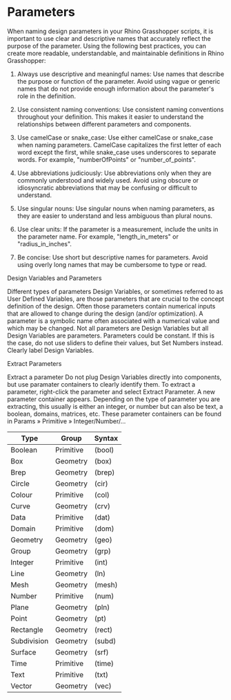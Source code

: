 # Parameters


When naming design parameters in your Rhino Grasshopper scripts, it is important to use clear and descriptive names that accurately reflect the purpose of the parameter. 
Using the following best practices, you can create more readable, understandable, and maintainable definitions in Rhino Grasshopper:

1. Always use descriptive and meaningful names: Use names that describe the purpose or function of the parameter. Avoid using vague or generic names that do not provide enough information about the parameter's role in the definition.

2. Use consistent naming conventions: Use consistent naming conventions throughout your definition. This makes it easier to understand the relationships between different parameters and components.

3. Use camelCase or snake_case: Use either camelCase or snake_case when naming parameters. CamelCase capitalizes the first letter of each word except the first, while snake_case uses underscores to separate words. For example, "numberOfPoints" or "number_of_points".

4. Use abbreviations judiciously: Use abbreviations only when they are commonly understood and widely used. Avoid using obscure or idiosyncratic abbreviations that may be confusing or difficult to understand.

5. Use singular nouns: Use singular nouns when naming parameters, as they are easier to understand and less ambiguous than plural nouns.

6. Use clear units: If the parameter is a measurement, include the units in the parameter name. For example, "length_in_meters" or "radius_in_inches".

7. Be concise: Use short but descriptive names for parameters. Avoid using overly long names that may be cumbersome to type or read.



Design Variables and Parameters


Different types of parameters
Design Variables, or sometimes referred to as User Defined Variables, are those parameters that are crucial to the concept definition of the design. Often those parameters contain numerical inputs that are allowed to change during the design (and/or optimization). A parameter is a symbolic name often associated with a numerical value and which may be changed. Not all parameters are Design Variables but all Design Variables are parameters. Parameters could be constant. If this is the case, do not use sliders to define their values, but Set Numbers instead. Clearly label Design Variables.



Extract Parameters


Extract a parameter
Do not plug Design Variables directly into components, but use paramater containers to clearly identify them. To extract a parameter, right-click the parameter and select Extract Parameter. A new parameter container appears. Depending on the type of parameter you are extracting, this usually is either an integer, or number but can also be text, a boolean, domains, matrices, etc. These parameter containers can be found in Params » Primitive » Integer/Number/...





| Type              | Group             | Syntax            |
| ----------------- | ----------------- | ----------------- |
| Boolean           | Primitive         | (bool)            |
| Box               | Geometry          | (box)             |
| Brep              | Geometry          | (brep)            |
| Circle            | Geometry          | (cir)             |
| Colour            | Primitive         | (col)             |
| Curve             | Geometry          | (crv)             |
| Data              | Primitive         | (dat)             |
| Domain            | Primitive         | (dom)             |
| Geometry          | Geometry          | (geo)             |
| Group             | Geometry          | (grp)             |
| Integer           | Primitive         | (int)             |
| Line              | Geometry          | (ln)              |
| Mesh              | Geometry          | (mesh)            |
| Number            | Primitive         | (num)             |
| Plane             | Geometry          | (pln)             |
| Point             | Geometry          | (pt)              |
| Rectangle         | Geometry          | (rect)            |
| Subdivision       | Geometry          | (subd)            |
| Surface           | Geometry          | (srf)             |
| Time              | Primitive         | (time)            |
| Text              | Primitive         | (txt)             |
| Vector            | Geometry          | (vec)             |

